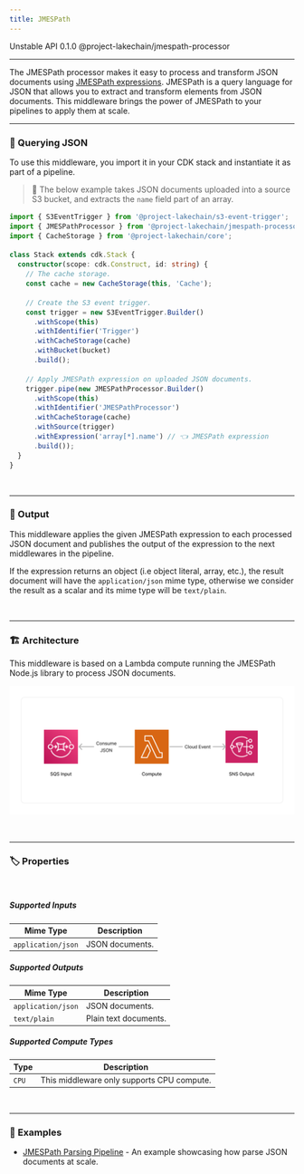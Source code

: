 ```yaml
---
title: JMESPath
---
```


<span title="Label: Pro" data-view-component="true" class="Label Label--api text-uppercase">
  Unstable API
</span>
<span title="Label: Pro" data-view-component="true" class="Label Label--version text-uppercase">
  0.1.0
</span>
<span title="Label: Pro" data-view-component="true" class="Label Label--package">
  @project-lakechain/jmespath-processor
</span>
<br>

---

The JMESPath processor makes it easy to process and transform JSON documents using [JMESPath expressions](https://jmespath.org/). JMESPath is a query language for JSON that allows you to extract and transform elements from JSON documents. This middleware brings the power of JMESPath to your pipelines to apply them at scale.

---

### 🔎 Querying JSON

To use this middleware, you import it in your CDK stack and instantiate it as part of a pipeline.

> 💁 The below example takes JSON documents uploaded into a source S3 bucket, and extracts the `name` field part of an array.

```typescript
import { S3EventTrigger } from '@project-lakechain/s3-event-trigger';
import { JMESPathProcessor } from '@project-lakechain/jmespath-processor';
import { CacheStorage } from '@project-lakechain/core';

class Stack extends cdk.Stack {
  constructor(scope: cdk.Construct, id: string) {
    // The cache storage.
    const cache = new CacheStorage(this, 'Cache');
    
    // Create the S3 event trigger.
    const trigger = new S3EventTrigger.Builder()
      .withScope(this)
      .withIdentifier('Trigger')
      .withCacheStorage(cache)
      .withBucket(bucket)
      .build();
    
    // Apply JMESPath expression on uploaded JSON documents.
    trigger.pipe(new JMESPathProcessor.Builder()
      .withScope(this)
      .withIdentifier('JMESPathProcessor')
      .withCacheStorage(cache)
      .withSource(trigger)
      .withExpression('array[*].name') // 👈 JMESPath expression
      .build());
  }
}
```

<br>

---

### 📄 Output

This middleware applies the given JMESPath expression to each processed JSON document and publishes the output of the expression to the next middlewares in the pipeline.

If the expression returns an object (i.e object literal, array, etc.), the result document will have the `application/json` mime type, otherwise we consider the result as a scalar and its mime type will be `text/plain`.

<br>

---

### 🏗️ Architecture

This middleware is based on a Lambda compute running the JMESPath Node.js library to process JSON documents.

![Architecture](../../../assets/jmespath-processor-architecture.png)

<br>

---

### 🏷️ Properties

<br>

##### Supported Inputs

|  Mime Type  | Description |
| ----------- | ----------- |
| `application/json` | JSON documents. |

##### Supported Outputs

|  Mime Type  | Description |
| ----------- | ----------- |
| `application/json` | JSON documents. |
| `text/plain` | Plain text documents. |

##### Supported Compute Types

| Type  | Description |
| ----- | ----------- |
| `CPU` | This middleware only supports CPU compute. |

<br>

---

### 📖 Examples

- [JMESPath Parsing Pipeline](https://github.com/awslabs/project-lakechain/tree/main/examples/simple-pipelines/jmespath-parsing-pipeline/) - An example showcasing how parse JSON documents at scale.
